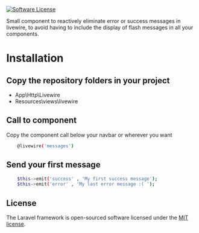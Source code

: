 
[![Software License](https://img.shields.io/badge/license-MIT-brightgreen.svg?style=flat-square)](LICENSE.md)
  
Small component to reactively eliminate error or success messages in livewire, to avoid having to include the display of flash messages in all your components.


# Installation

## Copy the repository folders in your project
- App\Http\Livewire
- Resources\views\livewire

## Call to component

Copy the component call below your navbar or wherever you want
``` bash
    @livewire('messages')
 ```

## Send your first message
``` bash
    $this->emit('success' , 'My first success message');
    $this->emit('error' , 'My last error message :( ');
```
## License

The Laravel framework is open-sourced software licensed under the [MIT license](https://opensource.org/licenses/MIT).
